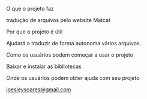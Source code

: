 O que o projeto faz

tradução de arquivos pelo website Matcat

Por que o projeto é útil

Ajudará a traduzir de forma autonoma vários arquivos.

Como os usuários podem começar a usar o projeto

Baixar e instalar as bibliotecas 

Onde os usuários podem obter ajuda com seu projeto

joesleysoares@gmail.com

